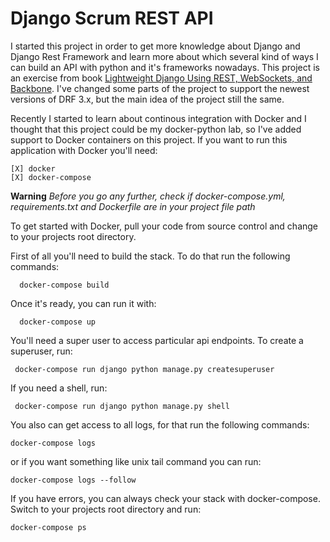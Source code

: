 # Django Scrum REST API

I started this project in order to get more knowledge about Django and Django Rest Framework and learn more about which several kind of ways I can build an API with python and it's frameworks nowadays. This project is an exercise from book [Lightweight Django
Using REST, WebSockets, and Backbone](http://shop.oreilly.com/product/0636920032502.do). I've changed some parts of the project to support the newest versions of DRF 3.x, but the main idea of the project still the same.

Recently I started to learn about continous integration with Docker and I thought that this project could be my docker-python lab, so I've added support to Docker containers on this project. If you want to run this application with Docker you'll need:

	[X] docker
	[X] docker-compose
	
**Warning** _Before you go any further, check if docker-compose.yml, requirements.txt and Dockerfile are in your project file path_

To get started with Docker, pull your code from source control and change to your projects root directory.

First of all you'll need to build the stack. To do that run the following commands:
  ```
    docker-compose build
  ```
Once it's ready, you can run it with:
  ```
    docker-compose up
  ```
You'll need a super user to access particular api endpoints.
To create a superuser, run:
  ```
   docker-compose run django python manage.py createsuperuser
  ```

If you need a shell, run:
  ```
   docker-compose run django python manage.py shell
  ```
You also can get access to all logs, for that run the following commands:
  ```
  docker-compose logs
  ```
  or if you want something like unix tail command you can run:
  ```
  docker-compose logs --follow
  ```
If you have errors, you can always check your stack with docker-compose. Switch to your projects root directory and run:
  ```
  docker-compose ps
  ```
